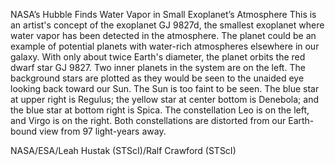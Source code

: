 NASA’s Hubble Finds Water Vapor in Small Exoplanet’s Atmosphere 
 This is an artist's concept of the exoplanet GJ 9827d, the smallest exoplanet where water vapor has been detected in the atmosphere. The planet could be an example of potential planets with water-rich atmospheres elsewhere in our galaxy. With only about twice Earth's diameter, the planet orbits the red dwarf star GJ 9827. Two inner planets in the system are on the left. The background stars are plotted as they would be seen to the unaided eye looking back toward our Sun. The Sun is too faint to be seen. The blue star at upper right is Regulus; the yellow star at center bottom is Denebola; and the blue star at bottom right is Spica. The constellation Leo is on the left, and Virgo is on the right. Both constellations are distorted from our Earth-bound view from 97 light-years away.

NASA/ESA/Leah Hustak (STScI)/Ralf Crawford (STScI)